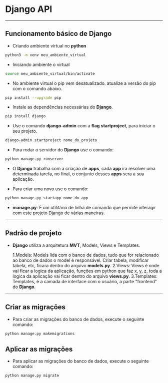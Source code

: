 # Django API

---

## Funcionamento básico de Django

- Criando ambiente virtual no **python**

```bash
python3 -m venv meu_ambiente_virtual
```

- Iniciando ambiente o virtual

```bash
source meu_ambiente_virtual/bin/activate
```

- No ambiente virtual o pip vem desatualizado.
  atualize a versão do pip com o comando abaixo.

```bash
pip install --upgrade pip
```

- Instale as dependências necessárias do **Django**.

```bash
pip install django
```

- Use o comando **django-admin** com a **flag** **startproject**, para iniciar o seu projeto.

```bash
django-admin startproject nome_do_projeto
```

- Para rodar o servidor do **Django** use o comando:

```bash
python manage.py runserver
```

- O **Django** trabalha com a criação de **apps**, cada **app** ira resolver uma determinada tarefa,
  no final, o conjunto desses **apps** sera a sua aplicação.

- Para criar uma novo use o comando:

```bash
python manage.py startapp nome_do_app
```

- **manage.py**: É um utilitário de linha de comando que permite interagir com este projeto Django de várias maneiras.

---

## Padrão de projeto

- **Django** utiliza a arquitetura **MVT**, Models, Views e Templates.

  1.Models: Models lida com o banco de dados, tudo que for relacionado ao banco de dados
  o model é responsável. Criar tabela, modificar tabela, etc, ficara dentro do arquivo **models.py**.
  2.Views: Views é onde vai ficar a logica da aplicação, funções em python que faz x, y, z, toda a logica da aplicação vai ficar dentro do arquivo **views.py**.
  3.Templates: Templates, é a camada de interface com o usuário,
  a parte "frontend" do **Django**.

---

## Criar as migrações

- Para criar as migrações do banco de dados, execute o seguinte comando:

```bash
python manage.py makemigrations
```

## Aplicar as migrações

- Para aplicar as migrações do banco de dados, execute o seguinte comando:

```bash
python manage.py migrate
```
